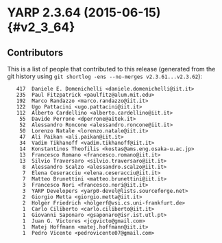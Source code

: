 YARP 2.3.64 (2015-06-15)                                              {#v2_3_64}
========================

Contributors
------------

This is a list of people that contributed to this release (generated from the
git history using `git shortlog -ens --no-merges v2.3.61...v2.3.62`):

```
   417	Daniele E. Domenichelli <daniele.domenichelli@iit.it>
   235	Paul Fitzpatrick <paulfitz@alum.mit.edu>
   192	Marco Randazzo <marco.randazzo@iit.it>
   122	Ugo Pattacini <ugo.pattacini@iit.it>
   112	Alberto Cardellino <alberto.cardellino@iit.it>
    55	Davide Perrone <dperrone@aitek.it>
    52	Alessandro Roncone <alessandro.roncone@iit.it>
    50	Lorenzo Natale <lorenzo.natale@iit.it>
    47	Ali Paikan <ali.paikan@iit.it>
    34	Vadim Tikhanoff <vadim.tikhanoff@iit.it>
    14	Konstantinos Theofilis <kostas@ams.eng.osaka-u.ac.jp>
    13	Francesco Romano <francesco.romano@iit.it>
    13	Silvio Traversaro <silvio.traversaro@iit.it>
     8	Alessandro Scalzo <alessandro.scalzo@iit.it>
     7	Elena Ceseracciu <elena.ceseracciu@iit.it>
     7	Matteo Brunettini <matteo.brunettini@iit.it>
     3	Francesco Nori <francesco.nori@iit.it>
     3	YARP Developers <yarp0-devel@lists.sourceforge.net>
     2	Giorgio Metta <giorgio.metta@iit.it>
     2	Holger Friedrich <holgerf@vsi.cs.uni-frankfurt.de>
     1	Carlo Ciliberto <carlo.ciliberto@iit.it>
     1	Giovanni Saponaro <gsaponaro@isr.ist.utl.pt>
     1	Juan G. Victores <jcgvicto@gmail.com>
     1	Matej Hoffmann <matej.hoffmann@iit.it>
     1	Pedro Vicente <pedrovicente07@gmail.com>
```
